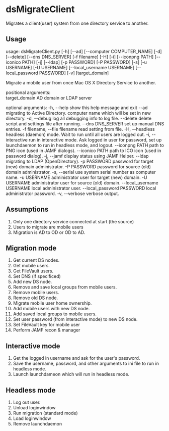 # dsMigrateClient
Migrates a client(user) system from one directory service to another.

## Usage
usage: dsMigrateClient.py [-h] [--ad] [--computer COMPUTER_NAME] [-d]
                          [--delete] [--dns DNS_SERVER] [-f filename] [-H]
                          [-i] [--iconpng PATH] [--iconico PATH] [-j] [--ldap]
                          [-p PASSWORD] [-P PASSWORD] [-s] [-u USERNAME]
                          [-U USERNAME] [--local_username USERNAME]
                          [--local_password PASSWORD] [-v]
                          [target_domain]

Migrate a mobile user from once Mac OS X Directory Service to another.

positional arguments:  
  target_domain        AD domain or LDAP server

optional arguments:
  -h, --help           show this help message and exit
  --ad                 migrating to Active Directory.
                       computer name which will be set in new directory.
  -d, --debug          log all debugging info to log file.
  --delete             delete script and settings file after running.
  --dns DNS_SERVER     set up manual DNS entries.
  -f filename, --file filename read setting from file.
  -H, --headless       headless (daemon) mode. Wait to run until all users
                       are logged out.
  -i, --interactive    run in interactive mode. Ask logged in user for password, set up launchdaemon to run in headless mode, and logout.
  --iconpng PATH       path to PNG icon (used in JAMF dialogs).
  --iconico PATH       path to ICO icon (used in password dialog).
  -j, --jamf           display status using JAMF Helper.
  --ldap               migrating to LDAP (OpenDirectory).
  -p PASSWORD          password for target (new) domain administrator.
  -P PASSWORD          password for source (old) domain administrator.
  -s, --serial         use system serial number as computer name.
  -u USERNAME          administrator user for target (new) domain.
  -U USERNAME          administrator user for source (old) domain.
  --local_username USERNAME local administrator user.
  --local_password PASSWORD local administrator password.
  -v, --verbose        verbose output.
  
## Assumptions
1. Only one directory service connected at start (the source)
2. Users to migrate are mobile users
3. Migration is AD to OD or OD to AD.

## Migration mode
1. Get current DS nodes.
2. Get mobile users.
3. Get FileVault users.
4. Set DNS (if specificed)
5. Add new DS node.
6. Remove and save local groups from mobile users.
7. Remove mobile users.
8. Remove old DS node.
9. Migrate mobile user home ownership.
10. Add mobile users with new DS node.
11. Add saved local groups to mobile users.
12. Set user password (from interactive mode) to new DS node.
13. Set FileVault key for mobile user
14. Perform JAMF recon & manager 

## Interactive mode
1. Get the logged in username and ask for the user's password.
2. Save the username, password, and other arguments to ini file to run in headless mode.
3. Launch launchdameon which will run in headless mode.

## Headless mode
1. Log out user.
2. Unload loginwindow
3. Run migration (standard mode)
4. Load loginwindow
5. Remove launchdaemon